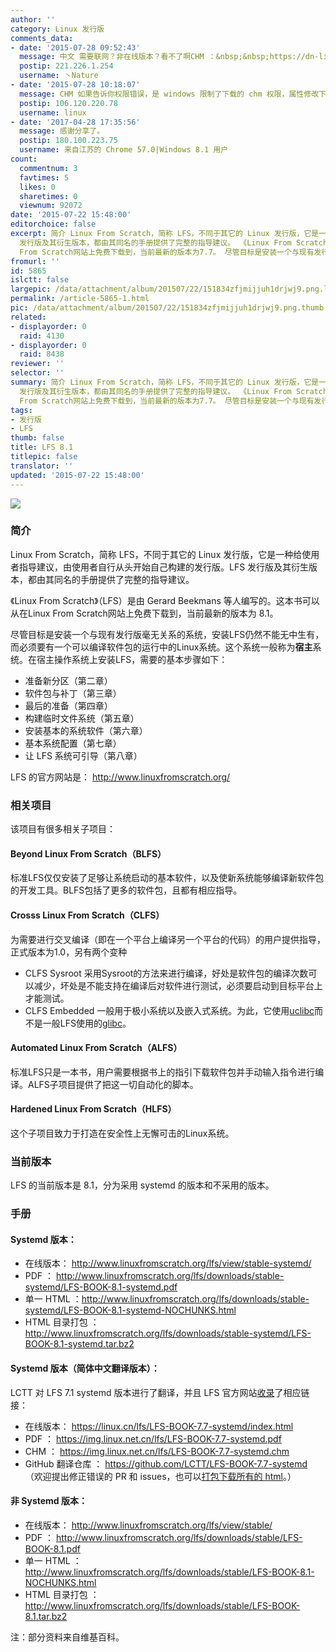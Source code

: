 ```yaml
---
author: ''
category: Linux 发行版
comments_data:
- date: '2015-07-28 09:52:43'
  message: 中文 需要联网？非在线版本？看不了啊CHM ：&nbsp;&nbsp;https://dn-linuxcn.qbox.me/lfs/LFS-BOOK-7.7-systemd.chm
  postip: 221.226.1.254
  username: 丶Nature
- date: '2015-07-28 10:18:07'
  message: CHM 如果告诉你权限错误，是 windows 限制了下载的 chm 权限，属性修改下即可。
  postip: 106.120.220.78
  username: linux
- date: '2017-04-28 17:35:56'
  message: 感谢分享了。
  postip: 180.100.223.75
  username: 来自江苏的 Chrome 57.0|Windows 8.1 用户
count:
  commentnum: 3
  favtimes: 5
  likes: 0
  sharetimes: 0
  viewnum: 92072
date: '2015-07-22 15:48:00'
editorchoice: false
excerpt: 简介 Linux From Scratch，简称 LFS，不同于其它的 Linux 发行版，它是一种给使用者指导建议，由使用者自行从头开始自己构建的发行版。LFS
  发行版及其衍生版本，都由其同名的手册提供了完整的指导建议。 《Linux From Scratch》（LFS）是由GerardBeekmans等人编写的。这本书可以从在Linux
  From Scratch网站上免费下载到，当前最新的版本为7.7。 尽管目标是安装一个与现有发行版毫无关系的系统，安装LFS仍然不能无中生有，而必须要有一个可以编译软件包的运行中的Linux系统。这个系统一般称为宿主系统。在宿主操作系统上安装LFS，需要的基
fromurl: ''
id: 5865
islctt: false
largepic: /data/attachment/album/201507/22/151834zfjmijjuh1drjwj9.png.large.jpg
permalink: /article-5865-1.html
pic: /data/attachment/album/201507/22/151834zfjmijjuh1drjwj9.png.thumb.jpg
related:
- displayorder: 0
  raid: 4130
- displayorder: 0
  raid: 8438
reviewer: ''
selector: ''
summary: 简介 Linux From Scratch，简称 LFS，不同于其它的 Linux 发行版，它是一种给使用者指导建议，由使用者自行从头开始自己构建的发行版。LFS
  发行版及其衍生版本，都由其同名的手册提供了完整的指导建议。 《Linux From Scratch》（LFS）是由GerardBeekmans等人编写的。这本书可以从在Linux
  From Scratch网站上免费下载到，当前最新的版本为7.7。 尽管目标是安装一个与现有发行版毫无关系的系统，安装LFS仍然不能无中生有，而必须要有一个可以编译软件包的运行中的Linux系统。这个系统一般称为宿主系统。在宿主操作系统上安装LFS，需要的基
tags:
- 发行版
- LFS
thumb: false
title: LFS 8.1
titlepic: false
translator: ''
updated: '2015-07-22 15:48:00'
---
```


![](/data/attachment/album/201507/22/151834zfjmijjuh1drjwj9.png)


### 简介


Linux From Scratch，简称 LFS，不同于其它的 Linux 发行版，它是一种给使用者指导建议，由使用者自行从头开始自己构建的发行版。LFS 发行版及其衍生版本，都由其同名的手册提供了完整的指导建议。


《Linux From Scratch》（LFS）是由 Gerard Beekmans 等人编写的。这本书可以从在Linux From Scratch网站上免费下载到，当前最新的版本为 8.1。


尽管目标是安装一个与现有发行版毫无关系的系统，安装LFS仍然不能无中生有，而必须要有一个可以编译软件包的运行中的Linux系统。这个系统一般称为**宿主**系统。在宿主操作系统上安装LFS，需要的基本步骤如下：


* 准备新分区（第二章）
* 软件包与补丁（第三章）
* 最后的准备（第四章）
* 构建临时文件系统（第五章）
* 安装基本的系统软件（第六章）
* 基本系统配置（第七章）
* 让 LFS 系统可引导（第八章）


LFS 的官方网站是： <http://www.linuxfromscratch.org/> 


### 相关项目


该项目有很多相关子项目：


#### Beyond Linux From Scratch（BLFS）


标准LFS仅仅安装了足够让系统启动的基本软件，以及使新系统能够编译新软件包的开发工具。BLFS包括了更多的软件包，且都有相应指导。


#### Crosss Linux From Scratch（CLFS）


为需要进行交叉编译（即在一个平台上编译另一个平台的代码）的用户提供指导，正式版本为1.0，另有两个变种


* CLFS Sysroot 采用Sysroot的方法来进行编译，好处是软件包的编译次数可以减少，坏处是不能支持在编译后对软件进行测试，必须要启动到目标平台上才能测试。
* CLFS Embedded 一般用于极小系统以及嵌入式系统。为此，它使用[uclibc](https://zh.wikipedia.org/w/index.php?title=Uclibc&action=edit&redlink=1 "Uclibc（页面不存在）")而不是一般LFS使用的[glibc](https://zh.wikipedia.org/wiki/Glibc "Glibc")。


#### Automated Linux From Scratch（ALFS）


标准LFS只是一本书，用户需要根据书上的指引下载软件包并手动输入指令进行编译。ALFS子项目提供了把这一切自动化的脚本。


#### Hardened Linux From Scratch（HLFS）


这个子项目致力于打造在安全性上无懈可击的Linux系统。


### 当前版本


LFS 的当前版本是 8.1，分为采用 systemd 的版本和不采用的版本。


### 手册


#### Systemd 版本：


* 在线版本： <http://www.linuxfromscratch.org/lfs/view/stable-systemd/>
* PDF ： <http://www.linuxfromscratch.org/lfs/downloads/stable-systemd/LFS-BOOK-8.1-systemd.pdf>
* 单一 HTML ：<http://www.linuxfromscratch.org/lfs/downloads/stable-systemd/LFS-BOOK-8.1-systemd-NOCHUNKS.html>
* HTML 目录打包 ： <http://www.linuxfromscratch.org/lfs/downloads/stable-systemd/LFS-BOOK-8.1-systemd.tar.bz2>


#### Systemd 版本（简体中文翻译版本）：


LCTT 对 LFS 7.1 systemd 版本进行了翻译，并且 LFS 官方网站[收录](http://www.linuxfromscratch.org/lfs/read.html)了相应链接：


* 在线版本： <https://linux.cn/lfs/LFS-BOOK-7.7-systemd/index.html>
* PDF ： <https://img.linux.net.cn/lfs/LFS-BOOK-7.7-systemd.pdf>
* CHM ： <https://img.linux.net.cn/lfs/LFS-BOOK-7.7-systemd.chm>
* GitHub 翻译仓库 ： <https://github.com/LCTT/LFS-BOOK-7.7-systemd> （欢迎提出修正错误的 PR 和 issues，也可以[打包下载所有的 html](https://github.com/LCTT/LFS-BOOK-7.7-systemd/archive/master.zip)。）


#### 非 Systemd 版本：


* 在线版本： <http://www.linuxfromscratch.org/lfs/view/stable/>
* PDF ： <http://www.linuxfromscratch.org/lfs/downloads/stable/LFS-BOOK-8.1.pdf>
* 单一 HTML ： <http://www.linuxfromscratch.org/lfs/downloads/stable/LFS-BOOK-8.1-NOCHUNKS.html>
* HTML 目录打包 ： <http://www.linuxfromscratch.org/lfs/downloads/stable/LFS-BOOK-8.1.tar.bz2>


 


注：部分资料来自维基百科。